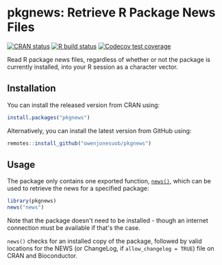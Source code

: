 
# pkgnews: Retrieve R Package News Files

<!-- badges: start -->
[![CRAN status](https://www.r-pkg.org/badges/version/pkgnews)](https://CRAN.R-project.org/package=pkgnews)
[![R build status](https://github.com/owenjonesuob/pkgnews/workflows/R-CMD-check/badge.svg)](https://github.com/owenjonesuob/pkgnews/actions)
[![Codecov test coverage](https://codecov.io/gh/owenjonesuob/pkgnews/branch/master/graph/badge.svg)](https://codecov.io/gh/owenjonesuob/pkgnews?branch=master)
<!-- badges: end -->

Read R package news files, regardless of whether or not the package is currently installed, into your R session as a character vector.


## Installation

You can install the released version from CRAN using:

```r
install.packages("pkgnews")
```


Alternatively, you can install the latest version from GitHub using:

```r
remotes::install_github("owenjonesuob/pkgnews")
```


## Usage

The package only contains one exported function, [`news()`](R/news.R), which can be used to retrieve the news for a specified package:

```r
library(pkgnews)
news("news")
```

Note that the package doesn't need to be installed - though an internet connection must be available if that's the case.

`news()` checks for an installed copy of the package, followed by valid locations for the NEWS (or ChangeLog, if `allow_changelog = TRUE`) file on CRAN and Bioconductor.
